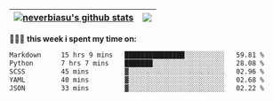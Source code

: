 | <a href="https://github.com/neverbiasu"><img align="center" src="https://github-readme-stats.vercel.app/api?username=neverbiasu&theme=dracula&show_icons=true&hide_border=true&count_private=true" alt="neverbiasu's github stats" /></a> | <a href="https://github.com/neverbiasu"><img align="center" src="https://github-readme-stats.vercel.app/api/top-langs/?username=neverbiasu&theme=dracula&show_icons=true&hide_border=true&layout=compact" /></a> |
| ------------- | ------------- |

👨🏾‍💻 **this week i spent my time on:**
<!--START_SECTION:waka-->

```txt
Markdown     15 hrs 9 mins   ███████████████░░░░░░░░░░   59.81 %
Python       7 hrs 7 mins    ███████░░░░░░░░░░░░░░░░░░   28.08 %
SCSS         45 mins         ▓░░░░░░░░░░░░░░░░░░░░░░░░   02.96 %
YAML         40 mins         ▓░░░░░░░░░░░░░░░░░░░░░░░░   02.68 %
JSON         33 mins         ▓░░░░░░░░░░░░░░░░░░░░░░░░   02.22 %
```

<!--END_SECTION:waka-->
